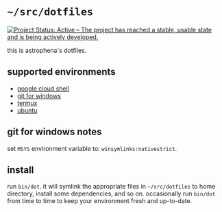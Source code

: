 # `~/src/dotfiles`

[![Project Status: Active – The project has reached a stable, usable state and
is being actively
developed.](https://www.repostatus.org/badges/latest/active.svg)](https://www.repostatus.org/#active)

this is astrophena's dotfiles.

## supported environments

* [google cloud shell](https://cloud.google.com/shell)
* [git for windows](https://gitforwindows.org)
* [termux](https://termux.com)
* [ubuntu](https://ubuntu.com)

## git for windows notes

set `MSYS` environment variable to: `winsymlinks:nativestrict`.

## install

run `bin/dot`. it will symlink the appropriate files in `~/src/dotfiles` to home directory,
install some dependencies, and so on.  occasionally run `bin/dot` from time to
time to keep your environment fresh and up-to-date.
